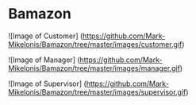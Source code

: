 # Bamazon


![Image of Customer]
(https://github.com/Mark-Mikelonis/Bamazon/tree/master/images/customer.gif)

![Image of Manager]
(https://github.com/Mark-Mikelonis/Bamazon/tree/master/images/manager.gif)

![Image of Supervisor]
(https://github.com/Mark-Mikelonis/Bamazon/tree/master/images/supervisor.gif)
